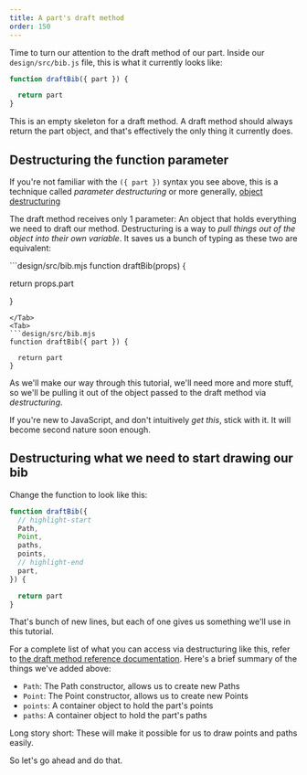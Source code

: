 ```yaml
---
title: A part's draft method
order: 150
---
```


Time to turn our attention to the draft method of our part.
Inside our `design/src/bib.js` file, this is what it currently looks like:

```design/src/bib.mjs
function draftBib({ part }) {

  return part
}
```

This is an empty skeleton for a draft method. A draft method should always
return the part object, and that's effectively the only thing it currently
does.

## Destructuring the function parameter

If you're not familiar with the `({ part })` syntax you see above, this is a
technique called *parameter destructuring* or more generally, [object
destructuring](https://developer.mozilla.org/en-US/docs/Web/JavaScript/Reference/Operators/Destructuring_assignment)

The draft method receives only 1 parameter: An object that holds everything we
need to draft our method.  Destructuring is a way to *pull things out of the
object into their own variable*. It saves us a bunch of typing as these two are
equivalent:

<Tabs tabs="Without destructuring, With destructuring">
<Tab>
```design/src/bib.mjs
function draftBib(props) {

  return props.part

}
```
</Tab>
<Tab>
```design/src/bib.mjs
function draftBib({ part }) {

  return part
}
```
</Tab>
</Tabs>

As we'll make our way through this tutorial, we'll need more and more stuff, so
we'll be pulling it out of the object passed to the draft method via
*destructuring*.

<Note>

If you're new to JavaScript, and don't intuitively _get this_, stick with it. It will become second nature soon enough.

</Note>

## Destructuring what we need to start drawing our bib

Change the function to look like this:

```design/src/bib.mjs
function draftBib({
  // highlight-start
  Path,
  Point,
  paths,
  points,
  // highlight-end
  part,
}) {

  return part
}
```

That's bunch of new lines, but each of one gives us something we'll use in this
tutorial.

For a complete list of what you can access via destructuring like this, refer
to [the draft method reference documentation](/reference/api/part/draft).
Here's a brief summary of the things we've added above:

- `Path`: The Path constructor, allows us to create new Paths
- `Point`: The Point constructor, allows us to create new Points
- `points`: A container object to hold the part's points
- `paths`: A container object to hold the part's paths

Long story short: These will make it possible for us to draw points and paths easily.

So let's go ahead and do that.
